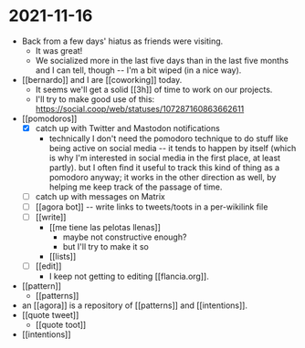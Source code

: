 # 2021-11-16

- Back from a few days' hiatus as friends were visiting.
  - It was great!
  - We socialized more in the last five days than in the last five months and I can tell, though -- I'm a bit wiped (in a nice way).
- [[bernardo]] and I are [[coworking]] today.
  - It seems we'll get a solid [[3h]] of time to work on our projects.
  - I'll try to make good use of this: https://social.coop/web/statuses/107287160863662611
- [[pomodoros]]
  - [x] catch up with Twitter and Mastodon notifications
    - technically I don't need the pomodoro technique to do stuff like being active on social media -- it tends to happen by itself (which is why I'm interested in social media in the first place, at least partly). but I often find it useful to track this kind of thing as a pomodoro anyway; it works in the other direction as well, by helping me keep track of the passage of time.
  - [ ] catch up with messages on Matrix
  - [ ] [[agora bot]] -- write links to tweets/toots in a per-wikilink file
  - [ ] [[write]]
    - [[me tiene las pelotas llenas]]
      - maybe not constructive enough?
      - but I'll try to make it so
    - [[lists]]
  - [ ] [[edit]]
    - I keep not getting to editing [[flancia.org]].
- [[pattern]]
  - [[patterns]]
- an [[agora]] is a repository of [[patterns]] and [[intentions]].
- [[quote tweet]]
  - [[quote toot]]
- [[intentions]]